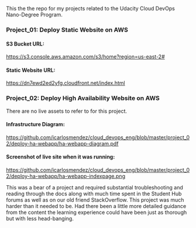 This the the repo for my projects related to the Udacity Cloud DevOps Nano-Degree Program.

### Project_01: Deploy Static Website on AWS
#### S3 Bucket URL: 
https://s3.console.aws.amazon.com/s3/home?region=us-east-2#

#### Static Website URL: 
https://dn7ewd2ed2yfg.cloudfront.net/index.html


### Project_02: Deploy High Availability Website on AWS
There are no live assets to refer to for this project. 

#### Infrastructure Diagram:
https://github.com/icarlosmendez/cloud_devops_eng/blob/master/project_02/deploy-ha-webapp/ha-webapp-diagram.pdf

#### Screenshot of live site when it was running:
https://github.com/icarlosmendez/cloud_devops_eng/blob/master/project_02/deploy-ha-webapp/ha-webapp-indexpage.png

This was a bear of a project and required substantial troubleshooting and reading through the docs along with much time spent in the Student Hub forums as well as on our old friend StackOverflow. This project was much harder than it needed to be. Had there been a little more detailed guidance from the content the learning experience could have been just as thorough but with less head-banging.